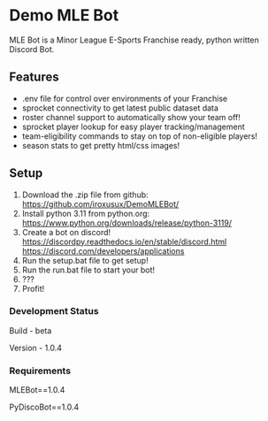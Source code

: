 # Demo MLE Bot

MLE Bot is a Minor League E-Sports Franchise ready, python written Discord Bot.

## Features
- .env file for control over environments of your Franchise
- sprocket connectivity to get latest public dataset data
- roster channel support to automatically show your team off!
- sprocket player lookup for easy player tracking/management
- team-eligibility commands to stay on top of non-eligible players!
- season stats to get pretty html/css images!

## Setup
  1. Download the .zip file from github:
     https://github.com/iroxusux/DemoMLEBot/
  2. Install python 3.11 from python.org:
     https://www.python.org/downloads/release/python-3119/
  3. Create a bot on discord!
     https://discordpy.readthedocs.io/en/stable/discord.html
     https://discord.com/developers/applications
  4. Run the setup.bat file to get setup!
  5. Run the run.bat file to start your bot!
  6. ???
  7. Profit!

### Development Status

Build - beta

Version - 1.0.4

### Requirements

MLEBot==1.0.4

PyDiscoBot==1.0.4


  

